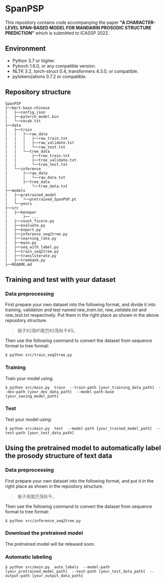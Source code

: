 # SpanPSP
This repository contains code accompanying the paper **"A CHARACTER-LEVEL SPAN-BASED MODEL FOR MANDARIN PROSODIC STRUCTURE PREDICTION"** which is submitted to ICASSP 2022.

## Environment
* Python 3.7 or higher.
* Pytorch 1.6.0, or any compatible version.
* NLTK 3.2, torch-struct 0.4, transformers 4.3.0, or compatible.
* pytokenizations 0.7.2 or compatible.

## Repository structure
```
SpanPSP
├──bert-base-chinese
|   ├──config.json
|   ├──pytorch_model.bin
|   └──vocab.txt
├──data
|   ├──train
|   |   ├──raw_data
|   |   |   ├──raw_train.txt
|   |   |   ├──raw_validate.txt
|   |   |   └──raw_test.txt
|   |   └──tree_data
|   |       ├──tree_train.txt
|   |       ├──tree_validate.txt
|   |       └──tree_test.txt
|   └──inference
|       ├──raw_data
|       |   └──raw_data.txt
|       ├──tree_data
|           └──tree_data.txt
├──models
|   ├──pretrained_model
|   |   └──pretrained_SpanPSP.pt
|   └──yours
├──src
|   ├──benepar
|       ├── ...
|   ├──count_fscore.py
|   ├──evaluate.py
|   ├──export.py
|   ├──inference_seq2tree.py
|   ├──learning_rate.py
|   ├──main.py
|   ├──seq_with_label.py
|   ├──train_seq2tree.py
|   ├──transliterate.py
|   ├──treebank.py
├──README.md
```


## Training and test with your dataset
### Data preprocessing
First prepare your own dataset into the following format, and divide it into training, validation and test named *raw_train.txt*, *raw_validate.txt* and *raw_test.txt* respectively.
Put them in the right place as shown in the above repository structure.
> 猴子#2用#1尾巴#2荡秋千#3。

Then use the following command to convert the dataset from sequence format to tree format:
```
$ python src/train_seq2tree.py
```
### Training
Train your model using:
```
$ python src/main.py  train  --train-path [your_training_data_path]  --dev-path [your_dev_data_path]  --model-path-base [your_saving_model_path] 
```
### Test
Test your model using:
```
$ python src/main.py  test  --model-path [your_trained_model_path]  --test-path [your_test_data_path]
```
## Using the pretrained model to automatically label the prosody structure of text data
### Data preprocessing
First prepare your own dataset into the following format, and put it in the right place as shown in the repository structure.
> 猴子用尾巴荡秋千。

Then use the following command to convert the dataset from sequence format to tree format:
```
$ python src/inference_seq2tree.py
```
### Download the pretrained model
The pretrained model will be released soon.
### Automatic labeling
```
$ python src/main.py  auto_labels  --model-path [your_pretrained_model_path]  --test-path [your_test_data_path]  --output-path [your_output_data_path]
```
